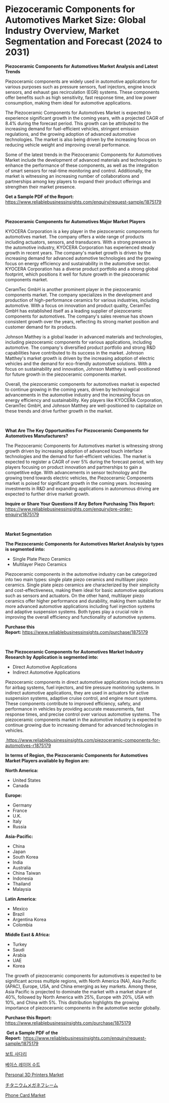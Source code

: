 <p><h1>Piezoceramic Components for Automotives Market Size: Global Industry Overview, Market Segmentation and Forecast (2024 to 2031)</h1></p><p><strong>Piezoceramic Components for Automotives Market Analysis and Latest Trends</strong></p>
<p><p>Piezoceramic components are widely used in automotive applications for various purposes such as pressure sensors, fuel injectors, engine knock sensors, and exhaust gas recirculation (EGR) systems. These components offer benefits such as high sensitivity, fast response time, and low power consumption, making them ideal for automotive applications.</p><p>The Piezoceramic Components for Automotives Market is expected to experience significant growth in the coming years, with a projected CAGR of 8.4% during the forecast period. This growth can be attributed to the increasing demand for fuel-efficient vehicles, stringent emission regulations, and the growing adoption of advanced automotive technologies. The market is also being driven by the increasing focus on reducing vehicle weight and improving overall performance.</p><p>Some of the latest trends in the Piezoceramic Components for Automotives Market include the development of advanced materials and technologies to enhance the performance of these components, as well as the integration of smart sensors for real-time monitoring and control. Additionally, the market is witnessing an increasing number of collaborations and partnerships among key players to expand their product offerings and strengthen their market presence.</p></p>
<p><strong>Get a Sample PDF of the Report:&nbsp;</strong> <a href="https://www.reliablebusinessinsights.com/enquiry/request-sample/1875179">https://www.reliablebusinessinsights.com/enquiry/request-sample/1875179</a></p>
<p>&nbsp;</p>
<p><strong>Piezoceramic Components for Automotives Major Market Players</strong></p>
<p><p>KYOCERA Corporation is a key player in the piezoceramic components for automotives market. The company offers a wide range of products including actuators, sensors, and transducers. With a strong presence in the automotive industry, KYOCERA Corporation has experienced steady growth in recent years. The company's market growth is driven by the increasing demand for advanced automotive technologies and the growing focus on energy efficiency and sustainability in the automotive sector. KYOCERA Corporation has a diverse product portfolio and a strong global footprint, which positions it well for future growth in the piezoceramic components market.</p><p>CeramTec GmbH is another prominent player in the piezoceramic components market. The company specializes in the development and production of high-performance ceramics for various industries, including automotive. With a focus on innovation and product quality, CeramTec GmbH has established itself as a leading supplier of piezoceramic components for automotives. The company's sales revenue has shown consistent growth over the years, reflecting its strong market position and customer demand for its products.</p><p>Johnson Matthey is a global leader in advanced materials and technologies, including piezoceramic components for various applications, including automotive. The company's diversified product portfolio and strong R&D capabilities have contributed to its success in the market. Johnson Matthey's market growth is driven by the increasing adoption of electric vehicles and the demand for eco-friendly automotive solutions. With a focus on sustainability and innovation, Johnson Matthey is well-positioned for future growth in the piezoceramic components market.</p><p>Overall, the piezoceramic components for automotives market is expected to continue growing in the coming years, driven by technological advancements in the automotive industry and the increasing focus on energy efficiency and sustainability. Key players like KYOCERA Corporation, CeramTec GmbH, and Johnson Matthey are well-positioned to capitalize on these trends and drive further growth in the market.</p></p>
<p>&nbsp;</p>
<p><strong>What Are The Key Opportunities For Piezoceramic Components for Automotives Manufacturers?</strong></p>
<p><p>The Piezoceramic Components for Automotives market is witnessing strong growth driven by increasing adoption of advanced touch interface technologies and the demand for fuel-efficient vehicles. The market is expected to register a CAGR of over 5% during the forecast period, with key players focusing on product innovation and partnerships to gain a competitive edge. With advancements in sensor technology and the growing trend towards electric vehicles, the Piezoceramic Components market is poised for significant growth in the coming years. Increasing investments in R&D and expanding applications in autonomous driving are expected to further drive market growth.</p></p>
<p><strong>Inquire or Share Your Questions If Any Before Purchasing This Report:</strong> <a href="https://www.reliablebusinessinsights.com/enquiry/pre-order-enquiry/1875179">https://www.reliablebusinessinsights.com/enquiry/pre-order-enquiry/1875179</a></p>
<p>&nbsp;</p>
<p><strong>Market Segmentation</strong></p>
<p><strong>The Piezoceramic Components for Automotives Market Analysis by types is segmented into:</strong></p>
<p><ul><li>Single Plate Piezo Ceramics</li><li>Multilayer Piezo Ceramics</li></ul></p>
<p><p>Piezoceramic components in the automotive industry can be categorized into two main types: single plate piezo ceramics and multilayer piezo ceramics. Single plate piezo ceramics are characterized by their simplicity and cost-effectiveness, making them ideal for basic automotive applications such as sensors and actuators. On the other hand, multilayer piezo ceramics offer higher performance and durability, making them suitable for more advanced automotive applications including fuel injection systems and adaptive suspension systems. Both types play a crucial role in improving the overall efficiency and functionality of automotive systems.</p></p>
<p><strong>Purchase this Report:&nbsp;</strong><a href="https://www.reliablebusinessinsights.com/purchase/1875179">https://www.reliablebusinessinsights.com/purchase/1875179</a></p>
<p>&nbsp;</p>
<p><strong>The Piezoceramic Components for Automotives Market Industry Research by Application is segmented into:</strong></p>
<p><ul><li>Direct Automotive Applications</li><li>Indirect Automotive Applications</li></ul></p>
<p><p>Piezoceramic components in direct automotive applications include sensors for airbag systems, fuel injectors, and tire pressure monitoring systems. In indirect automotive applications, they are used in actuators for active suspension systems, adaptive cruise control, and engine mount systems. These components contribute to improved efficiency, safety, and performance in vehicles by providing accurate measurements, fast response times, and precise control over various automotive systems. The piezoceramic components market in the automotive industry is expected to continue growing due to increasing demand for advanced technologies in vehicles.</p></p>
<p><a href="https://www.reliablebusinessinsights.com/piezoceramic-components-for-automotives-r1875179">&nbsp;https://www.reliablebusinessinsights.com/piezoceramic-components-for-automotives-r1875179</a></p>
<p><strong>In terms of Region, the Piezoceramic Components for Automotives Market Players available by Region are:</strong></p>
<p>
    <p> <strong> North America: </strong>
        <ul>
            <li>United States</li>
            <li>Canada</li>
        </ul>
        </p> 
    <p> <strong> Europe: </strong>
        <ul>
            <li>Germany</li>
            <li>France</li>
            <li>U.K.</li>
            <li>Italy</li>
            <li>Russia</li>
        </ul>
        </p> 
    <p> <strong> Asia-Pacific: </strong>
        <ul>
            <li>China</li>
            <li>Japan</li>
            <li>South Korea</li>
            <li>India</li>
            <li>Australia</li>
            <li>China Taiwan</li>
            <li>Indonesia</li>
            <li>Thailand</li>
            <li>Malaysia</li>
        </ul>
        </p> 
    <p> <strong> Latin America: </strong>
        <ul>
            <li>Mexico</li>
            <li>Brazil</li>
            <li>Argentina Korea</li>
            <li>Colombia</li>
        </ul>
        </p> 
    <p> <strong> Middle East & Africa: </strong>
        <ul>
            <li>Turkey</li>
            <li>Saudi</li>
            <li>Arabia</li>
            <li>UAE</li>
            <li>Korea</li>
        </ul>
    </p>
    </p>
<p><p>The growth of piezoceramic components for automotives is expected to be significant across multiple regions, with North America (NA), Asia Pacific (APAC), Europe, USA, and China emerging as key markets. Among these, Asia Pacific is projected to dominate the market with a market share of 40%, followed by North America with 25%, Europe with 20%, USA with 10%, and China with 5%. This distribution highlights the growing importance of piezoceramic components in the automotive sector globally.</p></p>
<p><strong>Purchase this Report: </strong><a href="https://www.reliablebusinessinsights.com/purchase/1875179">https://www.reliablebusinessinsights.com/purchase/1875179</a></p>
<p>&nbsp;<strong>Get a Sample PDF of the Report:&nbsp;&nbsp;</strong><a href="https://www.reliablebusinessinsights.com/enquiry/request-sample/1875179">https://www.reliablebusinessinsights.com/enquiry/request-sample/1875179</a></p>
<p><strong></strong></p>
<p><p><a href="https://github.com/nuekbpymrrz5/Market-Research-Report-List-2/blob/main/4915239158229.md">보트 사다리</a></p><p><a href="https://medium.com/@danykakilback/%EB%B2%A0%EC%9D%B4%EC%8A%A4-%EB%A0%88%EC%9D%B4%EC%96%B4-%EC%88%98%ED%8A%B8-%EC%8B%9C%EC%9E%A5-%EC%98%88%EC%B8%A1-%EC%8B%9C%EC%9E%A5-%ED%8A%B8%EB%A0%8C%EB%93%9C-%EB%B0%8F-%EC%98%81%ED%96%A5-%EB%B6%84%EC%84%9D-2024%EB%85%84-2031%EB%85%84-c3b63ef7b129">베이스 레이어 수트</a></p><p><a href="https://github.com/shotows/Market-Research-Report-List-3/blob/main/personal-3d-printers-market.md">Personal 3D Printers Market</a></p><p><a href="https://github.com/DayanaRunolfsdottir/Market-Research-Report-List-1/blob/main/7387104148764.md">チタニウムメガネフレーム</a></p><p><a href="https://github.com/Sinjinluong3e0awx2m195k76/Market-Research-Report-List-3/blob/main/phone-card-market.md">Phone Card Market</a></p></p>